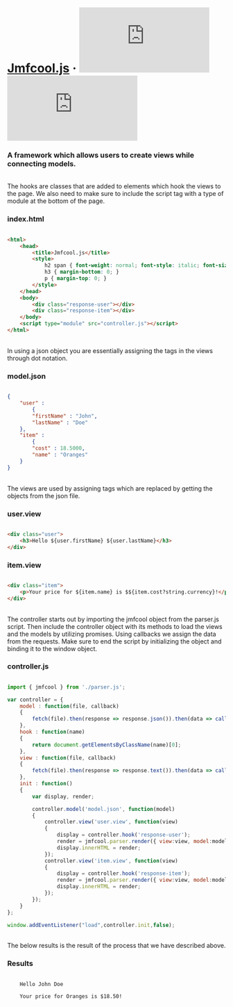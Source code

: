 # [Jmfcool.js](https://www.jmfcooljs.org) · ![GitHub](https://img.shields.io/github/license/jmfcool/jmfcool.js?color=blue) ![GitHub release (latest by date)](https://img.shields.io/github/v/release/jmfcool/jmfcool.js?color=green)

### A framework which allows users to create views while connecting models.

<br />
The hooks are classes that are added to elements which hook the views to the page. We also need to make sure to include the script tag with a type of module at the bottom of the page.

### index.html
```html

<html>
	<head>
		<title>Jmfcool.js</title>
		<style>
			h2 span { font-weight: normal; font-style: italic; font-size: 18px; }
			h3 { margin-bottom: 0; }
			p { margin-top: 0; }
		</style>
	</head>
	<body>
		<div class="response-user"></div>
		<div class="response-item"></div>
	</body>
	<script type="module" src="controller.js"></script>
</html>

```

<br />
In using a json object you are essentially assigning the tags in the views through dot notation.

### model.json
```json

{
	"user" : 
		{
		"firstName" : "John",
		"lastName" : "Doe"
	},
	"item" : 
		{
		"cost" : 18.5000,
		"name" : "Oranges"
	}
}

```

<br />
The views are used by assigning tags which are replaced by getting the objects from the json file.

### user.view
```html

<div class="user">
	<h3>Hello ${user.firstName} ${user.lastName}</h3>
</div>

```
### item.view
```html

<div class="item">
	<p>Your price for ${item.name} is $${item.cost?string.currency}!</p>
</div>

```

<br />
The controller starts out by importing the jmfcool object from the parser.js script. Then include the controller object with its methods to load the views and the models by utilizing promises. Using callbacks we assign the data from the requests. Make sure to end the script by initializing the object and binding it to the window object.

### controller.js
```javascript

import { jmfcool } from './parser.js';

var controller = {
	model : function(file, callback)
	{
		fetch(file).then(response => response.json()).then(data => callback(data));
	},
	hook : function(name)
	{
		return document.getElementsByClassName(name)[0];
	},
	view : function(file, callback)
	{
		fetch(file).then(response => response.text()).then(data => callback(data));
	},
	init : function()
	{
		var display, render;   

		controller.model('model.json', function(model)
		{
			controller.view('user.view', function(view)
			{
				display = controller.hook('response-user');
				render = jmfcool.parser.render({ view:view, model:model });
				display.innerHTML = render;
			});
			controller.view('item.view', function(view)
			{
				display = controller.hook('response-item');
				render = jmfcool.parser.render({ view:view, model:model });
				display.innerHTML = render;
			});
		});
	}
};

window.addEventListener("load",controller.init,false);

```

<br />
The below results is the result of the process that we have described above.

### Results
```

	Hello John Doe

	Your price for Oranges is $18.50!

```

